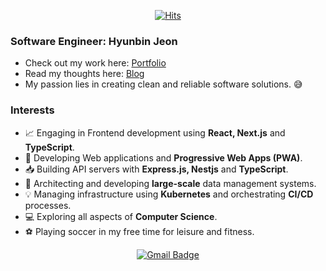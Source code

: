 <div align=center>

[![Hits](https://hits.seeyoufarm.com/api/count/incr/badge.svg?url=https%3A%2F%2Fgithub.com%2Fpeterhyun1234)](https://hits.seeyoufarm.com) 

</div>

### Software Engineer: Hyunbin Jeon
- Check out my work here: [Portfolio](https://www.peterjeon.co.kr)
- Read my thoughts here: [Blog](https://velog.io/@peterhyun1234/series)
- My passion lies in creating clean and reliable software solutions. :sweat_smile:

### Interests
- :chart_with_upwards_trend: Engaging in Frontend development using **React, Next.js** and **TypeScript**.
- :triangular_flag_on_post: Developing Web applications and **Progressive Web Apps (PWA)**.
- :inbox_tray: Building API servers with **Express.js, Nestjs** and **TypeScript**.
- :department_store: Architecting and developing **large-scale** data management systems.
- :bulb: Managing infrastructure using **Kubernetes** and orchestrating **CI/CD** processes.
- :computer: Exploring all aspects of **Computer Science**.
- :soccer: Playing soccer in my free time for leisure and fitness.

<div align=center>
  
[![Gmail Badge](https://img.shields.io/badge/-Gmail-d14836?style=flat-square&logo=Gmail&logoColor=white&link=mailto:peterhyun1234@gmail.com)](mailto:peterhyun1234@gmail.com)
</div>
